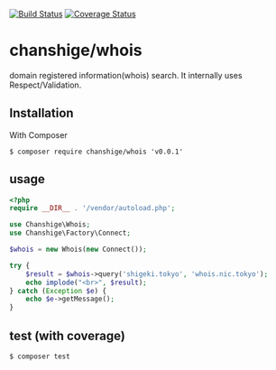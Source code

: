 [![Build Status](https://travis-ci.org/chanshige/whois.svg?branch=master)](https://travis-ci.org/chanshige/whois)
[![Coverage Status](https://coveralls.io/repos/github/chanshige/whois/badge.svg?branch=master)](https://coveralls.io/github/chanshige/whois?branch=master)

# chanshige/whois
domain registered information(whois) search. It internally uses Respect/Validation.

## Installation
With Composer
```
$ composer require chanshige/whois 'v0.0.1'
```

## usage
```php
<?php
require __DIR__ . '/vendor/autoload.php';

use Chanshige\Whois;
use Chanshige\Factory\Connect;

$whois = new Whois(new Connect());

try {
    $result = $whois->query('shigeki.tokyo', 'whois.nic.tokyo');
    echo implode("<br>", $result);
} catch (Exception $e) {
    echo $e->getMessage();
}
```

## test (with coverage)
`$ composer test`

